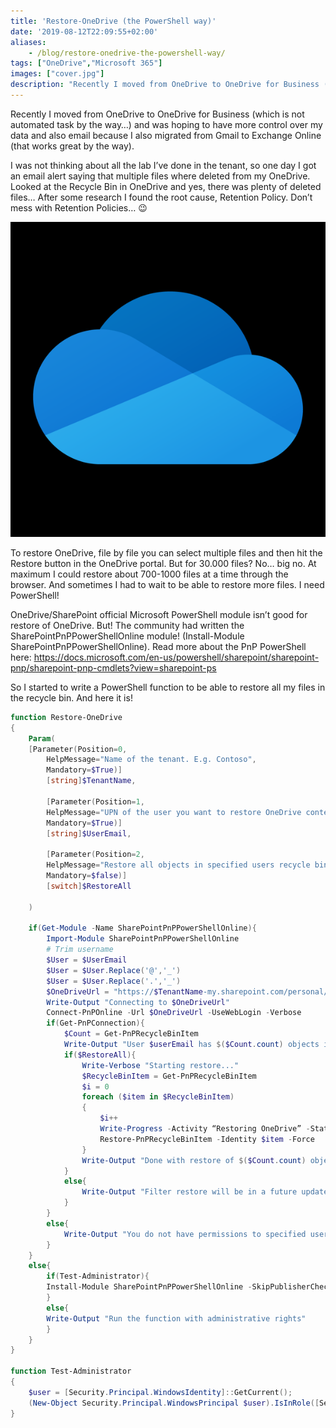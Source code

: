 ```yaml
---
title: 'Restore-OneDrive (the PowerShell way)'
date: '2019-08-12T22:09:55+02:00'
aliases:
    - /blog/restore-onedrive-the-powershell-way/
tags: ["OneDrive","Microsoft 365"]
images: ["cover.jpg"]
description: "Recently I moved from OneDrive to OneDrive for Business (which is not automated task by the way…) and was hoping to have more control over my data..."
---
```

Recently I moved from OneDrive to OneDrive for Business (which is not automated task by the way…) and was hoping to have more control over my data and also email because I also migrated from Gmail to Exchange Online (that works great by the way).

I was not thinking about all the lab I’ve done in the tenant, so one day I got an email alert saying that multiple files where deleted from my OneDrive. Looked at the Recycle Bin in OneDrive and yes, there was plenty of deleted files… After some research I found the root cause, Retention Policy. Don’t mess with Retention Policies… 😉

![OneDrive](./OneDrive_logo.png)

To restore OneDrive, file by file you can select multiple files and then hit the Restore button in the OneDrive portal. But for 30.000 files? No… big no. At maximum I could restore about 700-1000 files at a time through the browser. And sometimes I had to wait to be able to restore more files. I need PowerShell!

OneDrive/SharePoint official Microsoft PowerShell module isn’t good for restore of OneDrive. But! The community had written the SharePointPnPPowerShellOnline module! (Install-Module SharePointPnPPowerShellOnline). Read more about the PnP PowerShell here: <https://docs.microsoft.com/en-us/powershell/sharepoint/sharepoint-pnp/sharepoint-pnp-cmdlets?view=sharepoint-ps>

So I started to write a PowerShell function to be able to restore all my files in the recycle bin. And here it is!

```powershell
function Restore-OneDrive
{
    Param(
    [Parameter(Position=0,
        HelpMessage="Name of the tenant. E.g. Contoso", 
        Mandatory=$True)]
        [string]$TenantName,

        [Parameter(Position=1,
        HelpMessage="UPN of the user you want to restore OneDrive content", 
        Mandatory=$True)]
        [string]$UserEmail,

        [Parameter(Position=2,
        HelpMessage="Restore all objects in specified users recycle bin", 
        Mandatory=$false)]
        [switch]$RestoreAll
    
    )

    if(Get-Module -Name SharePointPnPPowerShellOnline){
        Import-Module SharePointPnPPowerShellOnline
        # Trim username
        $User = $UserEmail
        $User = $User.Replace('@','_')
        $User = $User.Replace('.','_')
        $OneDriveUrl = "https://$TenantName-my.sharepoint.com/personal/$User"
        Write-Output "Connecting to $OneDriveUrl"
        Connect-PnPOnline -Url $OneDriveUrl -UseWebLogin -Verbose
        if(Get-PnPConnection){
            $Count = Get-PnPRecycleBinItem
            Write-Output "User $userEmail has $($Count.count) objects in OneDrive Recycle Bin"
            if($RestoreAll){
                Write-Verbose "Starting restore..."
                $RecycleBinItem = Get-PnPRecycleBinItem
                $i = 0
                foreach ($item in $RecycleBinItem)
                {
                    $i++
                    Write-Progress -Activity “Restoring OneDrive” -Status "Restore file $i of $($count.count)" -PercentComplete (($i / $Count.count)*100)
                    Restore-PnPRecycleBinItem -Identity $item -Force
                }
                Write-Output "Done with restore of $($Count.count) objects"
            }
            else{
                Write-Output "Filter restore will be in a future update..."
            }
        }
        else{
            Write-Output "You do not have permissions to specified users OneDrive, add your admin account as secondary admin"
        }
    }
    else{
        if(Test-Administrator){
        Install-Module SharePointPnPPowerShellOnline -SkipPublisherCheck -AllowClobber
        }
        else{
        Write-Output "Run the function with administrative rights"
        }
    }
}

function Test-Administrator  
{  
    $user = [Security.Principal.WindowsIdentity]::GetCurrent();
    (New-Object Security.Principal.WindowsPrincipal $user).IsInRole([Security.Principal.WindowsBuiltinRole]::Administrator)  
}
```